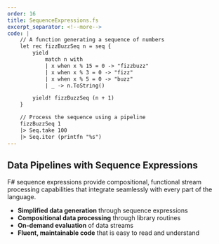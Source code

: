 ```yaml
---
order: 16
title: SequenceExpressions.fs
excerpt_separator: <!--more-->
code: |
    // A function generating a sequence of numbers
    let rec fizzBuzzSeq n = seq {
        yield
            match n with
            | x when x % 15 = 0 -> "fizzbuzz"
            | x when x % 3 = 0 -> "fizz"
            | x when x % 5 = 0 -> "buzz"
            | _ -> n.ToString()

        yield! fizzBuzzSeq (n + 1)
    }

    // Process the sequence using a pipeline
    fizzBuzzSeq 1
    |> Seq.take 100
    |> Seq.iter (printfn "%s")
---
```

## Data Pipelines with Sequence Expressions

F# sequence expressions provide compositional, functional stream processing capabilities that integrate seamlessly with every part of the language.
<!--more-->
- **Simplified data generation** through sequence expressions
- **Compositional data processing** through library routines
- **On-demand evaluation** of data streams 
- **Fluent, maintainable code** that is easy to read and understand
